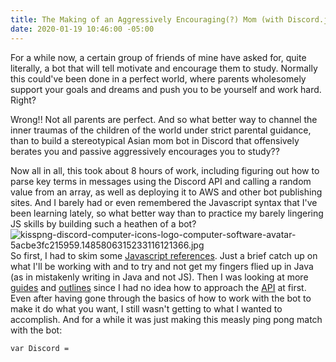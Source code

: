 ```yaml
---
title: The Making of an Aggressively Encouraging(?) Mom (with Discord.js)
date: 2020-01-19 10:46:00 -05:00
---
```


For a while now, a certain group of friends of mine have asked for, quite literally, a bot that will tell motivate and encourage them to study. Normally this could've been done in a perfect world, where parents wholesomely support your goals and dreams and push you to be yourself and work hard. Right?

Wrong!! Not all parents are perfect. And so what better way to channel the inner traumas of the children of the world under strict parental guidance, than to build a stereotypical Asian mom bot in Discord that offensively berates you and passive aggressively encourages you to study?? 

Now all in all, this took about 8 hours of work, including figuring out how to parse key terms in messages using the Discord API and calling a random value from an array, as well as deploying it to AWS and other bot publishing sites. And I barely had or even remembered the Javascript syntax that I've been learning lately, so what better way than to practice my barely lingering JS skills by building such a heathen of a bot?<br/>
![kisspng-discord-computer-icons-logo-computer-software-avatar-5acbe3fc215959.1485806315233116121366.jpg](/uploads/kisspng-discord-computer-icons-logo-computer-software-avatar-5acbe3fc215959.1485806315233116121366.jpg)<br/>
So first, I had to skim some [Javascript references](https://htmlcheatsheet.com/js/). Just a brief catch up on what I'll be working with and to try and not get my fingers flied up in Java (as in mistakenly writing in Java and not JS). Then I was looking at more [guides](https://www.devdungeon.com/content/javascript-discord-bot-tutorial) and [outlines](https://www.sitepoint.com/discord-bot-node-js/) since I had no idea how to approach the [API](https://discordapp.com/developers/docs/intro) at first. Even after having gone through the basics of how to work with the bot to make it do what you want, I still wasn't getting to what I wanted to accomplish. And for a while it was just making this measly ping pong match with the bot:
```
var Discord = 